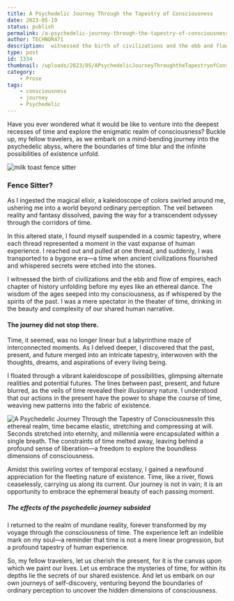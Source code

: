 ```yaml
---
title: A Psychedelic Journey Through the Tapestry of Consciousness
date: 2023-05-19
status: publish
permalink: /a-psychedelic-journey-through-the-tapestry-of-consciousness
author: TECHNOR471
description:  witnessed the birth of civilizations and the ebb and flow of empires, each chapter of history unfolding before my eyes
type: post
id: 1334
thumbnail: /uploads/2023/05/APsychedelicJourneyThroughtheTapestryofConsciousness.webp
category:
    - Prose
tags:
    - consciousness
    - journey
    - Psychedelic
---
```

Have you ever wondered what it would be like to venture into the deepest recesses of time and explore the enigmatic realm of consciousness? Buckle up, my fellow travelers, as we embark on a mind-bending journey into the psychedelic abyss, where the boundaries of time blur and the infinite possibilities of existence unfold.

![milk toast fence sitter](/uploads/2023/05/APsychedelicJourneyThroughtheTapestryofConsciousness.webp)

### Fence Sitter?

As I ingested the magical elixir, a kaleidoscope of colors swirled around me, ushering me into a world beyond ordinary perception. The veil between reality and fantasy dissolved, paving the way for a transcendent odyssey through the corridors of time.

In this altered state, I found myself suspended in a cosmic tapestry, where each thread represented a moment in the vast expanse of human experience. I reached out and pulled at one thread, and suddenly, I was transported to a bygone era—a time when ancient civilizations flourished and whispered secrets were etched into the stones.

I witnessed the birth of civilizations and the ebb and flow of empires, each chapter of history unfolding before my eyes like an ethereal dance. The wisdom of the ages seeped into my consciousness, as if whispered by the spirits of the past. I was a mere spectator in the theater of time, drinking in the beauty and complexity of our shared human narrative.

#### The journey did not stop there. 

Time, it seemed, was no longer linear but a labyrinthine maze of interconnected moments. As I delved deeper, I discovered that the past, present, and future merged into an intricate tapestry, interwoven with the thoughts, dreams, and aspirations of every living being.

I floated through a vibrant kaleidoscope of possibilities, glimpsing alternate realities and potential futures. The lines between past, present, and future blurred, as the veils of time revealed their illusionary nature. I understood that our actions in the present have the power to shape the course of time, weaving new patterns into the fabric of existence.

![A Psychedelic Journey Through the Tapestry of Consciousness](/uploads/2023/05/APsychedelicJourneyThroughtheTapestryofConsciousness2.webp)In this ethereal realm, time became elastic, stretching and compressing at will. Seconds stretched into eternity, and millennia were encapsulated within a single breath. The constraints of time melted away, leaving behind a profound sense of liberation—a freedom to explore the boundless dimensions of consciousness.

Amidst this swirling vortex of temporal ecstasy, I gained a newfound appreciation for the fleeting nature of existence. Time, like a river, flows ceaselessly, carrying us along its current. Our journey is not in vain; it is an opportunity to embrace the ephemeral beauty of each passing moment.

##### The effects of the psychedelic journey subsided

I returned to the realm of mundane reality, forever transformed by my voyage through the consciousness of time. The experience left an indelible mark on my soul—a reminder that time is not a mere linear progression, but a profound tapestry of human experience.

So, my fellow travelers, let us cherish the present, for it is the canvas upon which we paint our lives. Let us embrace the mysteries of time, for within its depths lie the secrets of our shared existence. And let us embark on our own journeys of self-discovery, venturing beyond the boundaries of ordinary perception to uncover the hidden dimensions of consciousness.